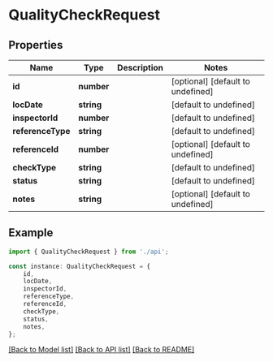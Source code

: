 # QualityCheckRequest


## Properties

Name | Type | Description | Notes
------------ | ------------- | ------------- | -------------
**id** | **number** |  | [optional] [default to undefined]
**locDate** | **string** |  | [default to undefined]
**inspectorId** | **number** |  | [default to undefined]
**referenceType** | **string** |  | [default to undefined]
**referenceId** | **number** |  | [optional] [default to undefined]
**checkType** | **string** |  | [default to undefined]
**status** | **string** |  | [default to undefined]
**notes** | **string** |  | [optional] [default to undefined]

## Example

```typescript
import { QualityCheckRequest } from './api';

const instance: QualityCheckRequest = {
    id,
    locDate,
    inspectorId,
    referenceType,
    referenceId,
    checkType,
    status,
    notes,
};
```

[[Back to Model list]](../README.md#documentation-for-models) [[Back to API list]](../README.md#documentation-for-api-endpoints) [[Back to README]](../README.md)
